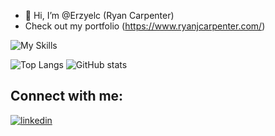 - 👋 Hi, I’m @Erzyelc (Ryan Carpenter)
- Check out my portfolio (https://www.ryanjcarpenter.com/)


![My Skills](https://skillicons.dev/icons?i=js,tailwind,react,next,git,github)

![Top Langs](https://github-readme-stats.vercel.app/api/top-langs/?username=Erzyelc&theme=tokyonight)     ![GitHub stats](https://github-readme-stats.vercel.app/api?username=Erzyelc&show_icons=true&theme=tokyonight)


## Connect with me:
[![linkedin](https://skillicons.dev/icons?i=linkedin)]([https://ryanjcarpenter](https://www.linkedin.com/in/ryanjcarpenter/)https://www.linkedin.com/in/ryanjcarpenter/)
